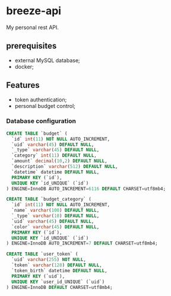 # breeze-api

My personal rest API.

## prerequisites

- external MySQL database;
- docker;

## Features

- token authentication;
- personal budget control;

### Database configuration

```sql
CREATE TABLE `budget` (
  `id` int(11) NOT NULL AUTO_INCREMENT,
  `uid` varchar(45) DEFAULT NULL,
  `_type` varchar(45) DEFAULT NULL,
  `category` int(11) DEFAULT NULL,
  `amount` decimal(10,2) DEFAULT NULL,
  `description` varchar(512) DEFAULT NULL,
  `datetime` datetime DEFAULT NULL,
  PRIMARY KEY (`id`),
  UNIQUE KEY `id_UNIQUE` (`id`)
) ENGINE=InnoDB AUTO_INCREMENT=6116 DEFAULT CHARSET=utf8mb4;

CREATE TABLE `budget_category` (
  `id` int(11) NOT NULL AUTO_INCREMENT,
  `name` varchar(100) DEFAULT NULL,
  `_type` varchar(10) DEFAULT NULL,
  `uid` varchar(45) DEFAULT NULL,
  `color` varchar(45) DEFAULT NULL,
  PRIMARY KEY (`id`),
  UNIQUE KEY `id_UNIQUE` (`id`)
) ENGINE=InnoDB AUTO_INCREMENT=7 DEFAULT CHARSET=utf8mb4;

CREATE TABLE `user_token` (
  `uid` varchar(255) NOT NULL,
  `token` varchar(128) DEFAULT NULL,
  `token_birth` datetime DEFAULT NULL,
  PRIMARY KEY (`uid`),
  UNIQUE KEY `user_id_UNIQUE` (`uid`)
) ENGINE=InnoDB DEFAULT CHARSET=utf8mb4;

```
